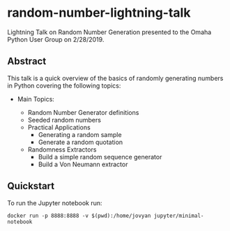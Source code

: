 # random-number-lightning-talk
Lightning Talk on Random Number Generation presented to the Omaha Python User Group on 2/28/2019.

## Abstract

This talk is a quick overview of the basics of randomly generating numbers in Python covering the following topics:

* Main Topics:

  * Random Number Generator definitions
  * Seeded random numbers
  * Practical Applications
    * Generating a random sample
    * Generate a random quotation
  * Randomness Extractors
    * Build a simple random sequence generator
    * Build a Von Neumann extractor
    
## Quickstart

To run the Jupyter notebook run:

`
docker run -p 8888:8888 -v $(pwd):/home/jovyan jupyter/minimal-notebook
`
